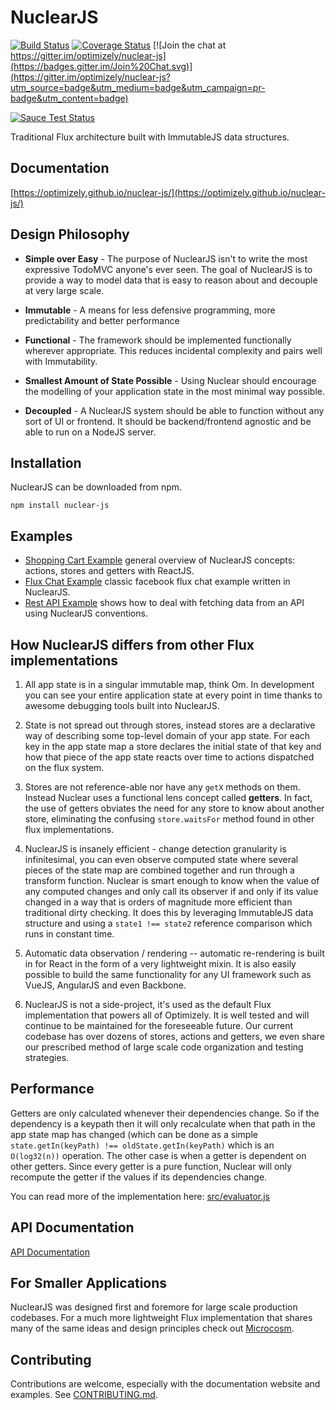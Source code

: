 # NuclearJS

[![Build Status](https://travis-ci.org/optimizely/nuclear-js.svg?branch=master)](https://travis-ci.org/optimizely/nuclear-js)
[![Coverage Status](https://coveralls.io/repos/optimizely/nuclear-js/badge.svg?branch=master)](https://coveralls.io/r/optimizely/nuclear-js?branch=master)
[![Join the chat at https://gitter.im/optimizely/nuclear-js](https://badges.gitter.im/Join%20Chat.svg)](https://gitter.im/optimizely/nuclear-js?utm_source=badge&utm_medium=badge&utm_campaign=pr-badge&utm_content=badge)

[![Sauce Test Status](https://saucelabs.com/browser-matrix/nuclearjs.svg)](https://saucelabs.com/u/nuclearjs)

Traditional Flux architecture built with ImmutableJS data structures.

## Documentation

[https://optimizely.github.io/nuclear-js/](https://optimizely.github.io/nuclear-js/)

## Design Philosophy

- **Simple over Easy** - The purpose of NuclearJS isn't to write the most expressive TodoMVC anyone's ever seen.  The goal of NuclearJS is to provide a way to model data that is easy to reason about and decouple at very large scale.

- **Immutable** - A means for less defensive programming, more predictability and better performance

- **Functional** - The framework should be implemented functionally wherever appropriate.  This reduces incidental complexity and pairs well with Immutability.

- **Smallest Amount of State Possible** - Using Nuclear should encourage the modelling of your application state in the most minimal way possible.

- **Decoupled** - A NuclearJS system should be able to function without any sort of UI or frontend.  It should be backend/frontend agnostic and be able to run on a NodeJS server.

## Installation

NuclearJS can be downloaded from npm.

```
npm install nuclear-js
```

## Examples

- [Shopping Cart Example](./examples/shopping-cart) general overview of NuclearJS concepts: actions, stores and getters with ReactJS.
- [Flux Chat Example](./examples/flux-chat) classic facebook flux chat example written in NuclearJS.
- [Rest API Example](./examples/rest-api) shows how to deal with fetching data from an API using NuclearJS conventions.

## How NuclearJS differs from other Flux implementations

1.  All app state is in a singular immutable map, think Om.  In development you can see your entire application state at every point in time thanks to awesome debugging tools built into NuclearJS.

2.  State is not spread out through stores, instead stores are a declarative way of describing some top-level domain of your app state. For each key in the app state map a store declares the initial state of that key and how that piece of the app state reacts over time to actions dispatched on the flux system.

3.  Stores are not reference-able nor have any `getX` methods on them.  Instead Nuclear uses a functional lens concept called **getters**. In fact, the use of getters obviates the need for any store to know about another store, eliminating the confusing `store.waitsFor` method found in other flux implementations.

4.  NuclearJS is insanely efficient - change detection granularity is infinitesimal, you can even observe computed state where several pieces of the state map are combined together and run through a transform function.  Nuclear is smart enough to know when the value of any computed changes and only call its observer if and only if its value changed in a way that is orders of magnitude more efficient than traditional dirty checking.  It does this by leveraging ImmutableJS data structure and using a `state1 !== state2` reference comparison which runs in constant time.

5.  Automatic data observation / rendering -- automatic re-rendering is built in for React in the form of a very lightweight mixin.  It is also easily possible to build the same functionality for any UI framework such as VueJS, AngularJS and even Backbone.

6.  NuclearJS is not a side-project, it's used as the default Flux implementation that powers all of Optimizely.  It is well tested and will continue to be maintained for the foreseeable future. Our current codebase has over dozens of stores, actions and getters, we even share our prescribed method of large scale code organization and testing strategies.

## Performance

Getters are only calculated whenever their dependencies change. So if the dependency is a keypath then it will only recalculate when that path in the app state map has changed (which can be done as a simple `state.getIn(keyPath) !== oldState.getIn(keyPath)` which is an `O(log32(n))` operation. The other case is when a getter is dependent on other getters. Since every getter is a pure function, Nuclear will only recompute the getter if the values if its dependencies change.

You can read more of the implementation here: [src/evaluator.js](./src/evaluator.js)

## API Documentation

[API Documentation](https://optimizely.github.io/nuclear-js/docs/07-api.html)

## For Smaller Applications

NuclearJS was designed first and foremore for large scale production codebases.  For a much more lightweight Flux implementation that shares many of the same ideas and design principles check out [Microcosm](https://github.com/vigetlabs/microcosm).

## Contributing

Contributions are welcome, especially with the documentation website and examples.  See [CONTRIBUTING.md](./CONTRIBUTING.md).
